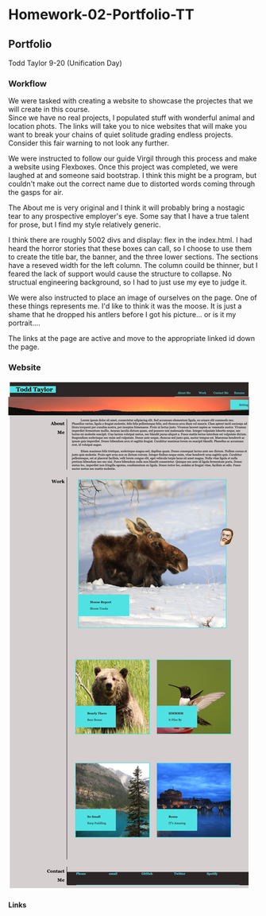 # Homework-02-Portfolio-TT
## Portfolio
Todd Taylor
9-20 (Unification Day)

### Workflow
We were tasked with creating a website to showcase the projectes that we will create in this course.  
Since we have no real projects, I populated stuff with wonderful animal and location phots.  The links will take you to nice websites that will make you want to break your chains of quiet solitude grading endless projects. Consider this fair warning to not look any further.  

We were instructed to follow our guide Virgil through this process and make a website using Flexboxes.  Once this project was completed, we were laughed at and someone said bootstrap.  I think this might be a program, but couldn't make out the correct name due to distorted words coming through the gasps for air. 

The About me is very original and I think it will probably bring a nostagic tear to any prospective employer's eye.  Some say that I have a true talent for prose, but I find my style relatively generic. 

I think there are roughly 5002 divs and display: flex in the index.html.  I had heard the horror stories that these boxes can call, so I choose to use them to create the title bar, the banner, and the three lower sections.  The sections have a reseved width for the left column.  The column couild be thinner, but I feared the lack of support would cause the structure to collapse.  No structual engineering background, so I had to just use my eye to judge it.  

We were also instructed to place an image of ourselves on the page.  One of these things represents me.  I'd like to think it was the moose.  It is just a shame that he dropped his antlers before I got his picture... or is it my portrait....

The links at the page are active and move to the appropriate linked id down the page.  


### Website
![Porfolio](./Assets/Images/Portfolio-TT.jpg)

#### Links